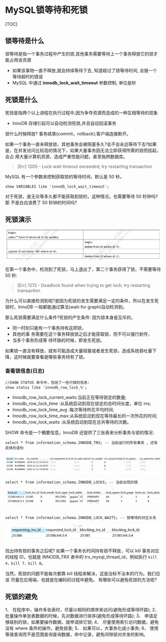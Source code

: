 # MySQL锁等待和死锁

[TOC]

## 锁等待是什么

锁等待是指一个事务过程中产生的锁,其他事务需要等待上一个事务释放它的锁才能占用该资源

- 如果该事物一直不释放,就会持续等待下去, 知道超过了锁等待时间, 会报一个等待超时的错误
- MySQL 中通过 **innodb_lock_wait_timeout** 参数控制, 单位是秒

## 死锁是什么

死锁是指两个以上进程在执行过程中,因为争夺资源而造成的一种互相等待的现象

- InnoDB 存储引起可以自动检测死锁,并且自动回滚事务

锁什么时候释放? 事务结束(commit，rollback);客户端连接断开。

如果一个事务一直未释放锁，其他事务会被阻塞多久?会不会永远等待下去?如果 是，在并发访问比较高的情况下，如果大量事务因无法立即获得所需的锁而挂起，会占 用大量计算机资源，造成严重性能问题，甚至拖跨数据库。

> [Err] 1205 - Lock wait timeout exceeded; try restarting transaction

MySQL 有一个参数来控制获取锁的等待时间，默认是 50 秒。

```
show VARIABLES like 'innodb_lock_wait_timeout';
```

对于死锁，是无论等多久都不能获取到锁的，这种情况，也需要等待 50 秒钟吗?那 不是白白浪费了 50 秒钟的时间吗?

## 死锁演示

![image-20200315170627101](assets/image-20200315170627101.png)

在第一个事务中，检测到了死锁，马上退出了，第二个事务获得了锁，不需要等待 50 秒:

> [Err] 1213 - Deadlock found when trying to get lock; try restarting transaction

为什么可以直接检测到呢?是因为死锁的发生需要满足一定的条件，所以在发生死 锁时，InnoDB 一般都能通过算法(wait-for graph)自动检测到。

 那么死锁需要满足什么条件?死锁的产生条件:
因为锁本身是互斥的，

- 同一时刻只能有一个事务持有这把锁，
- 其他的事 务需要在这个事务释放锁之后才能获取锁，而不可以强行剥夺，
- 当多个事务形成等 待环路的时候，即发生死锁。

如果锁一直没有释放，就有可能造成大量阻塞或者发生死锁，造成系统吞吐量下降，这时候就要查看是哪些事务持有了锁。

### 查看锁信息(日志)

```
//SHOW STATUS 命令中，包括了一些行锁的信息:
show status like 'innodb_row_lock_%';
```

- Innodb_row_lock_current_waits:当前正在等待锁定的数量; 
- Innodb_row_lock_time :从系统启动到现在锁定的总时间长度，单位 ms; 
- Innodb_row_lock_time_avg :每次等待所花平均时间;
-  Innodb_row_lock_time_max:从系统启动到现在等待最长的一次所花的时间; 
- Innodb_row_lock_waits :从系统启动到现在总共等待的次数。

SHOW 命令是一个概要信息。InnoDB 还提供了三张表来分析事务与锁的情况:

```
select * from information_schema.INNODB_TRX; -- 当前运行的所有事务 ，还有具体的语句
```

![image-20200315170921523](assets/image-20200315170921523.png)

```
select * from information_schema.INNODB_LOCKS; -- 当前出现的锁
```

![image-20200315170934354](assets/image-20200315170934354.png)

```

select * from information_schema.INNODB_LOCK_WAITS; -- 锁等待的对应关系
```

![image-20200315170951308](assets/image-20200315170951308.png)

找出持有锁的事务之后呢?
如果一个事务长时间持有锁不释放，可以 kill 事务对应的线程 ID，也就是 INNODB_TRX 表中的 trx_mysql_thread_id，例如执行 `kill 4，kill 7，kill 8`。

当然，死锁的问题不能每次都靠 kill 线程来解决，这是治标不治本的行为。我们应该 尽量在应用端，也就是在编码的过程中避免。
  有哪些可以避免死锁的方法呢?

## 死锁的避免

1、 在程序中，操作多张表时，尽量以相同的顺序来访问(避免形成等待环路);
2、 批量操作单张表数据的时候，先对数据进行排序(避免形成等待环路);
3、 申请足够级别的锁，如果要操作数据，就申请排它锁;
4、 尽量使用索引访问数据，避免没有 where 条件的操作，避免锁表;
5、 如果可以，大事务化成小事务;
6、 使用等值查询而不是范围查询查询数据，命中记录，避免间隙锁对并发的影响。